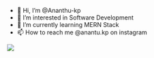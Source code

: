 - 👋 Hi, I’m @Ananthu-kp
- 👀 I’m interested in Software Development
- 🌱 I’m currently learning MERN Stack
- 📫 How to reach me @anantu.kp on instagram

[![](https://visitcount.itsvg.in/api?id=Ananthu-kp&label=Profile%20Views&pretty=false)](https://visitcount.itsvg.in)
<!---
Ananthu-kp/Ananthu-kp is a ✨ special ✨ repository because its `README.md` (this file) appears on your GitHub profile.
You can click the Preview link to take a look at your changes.
--->
